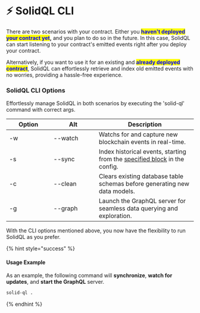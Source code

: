 # ⚡ SolidQL CLI

There are two scenarios with your contract. Either you <mark style="color:blue;">**haven't deployed your contract yet**</mark>**,** and you plan to do so in the future. In this case, SolidQL can start listening to your contract's emitted events right after you deploy your contract.

Alternatively, if you want to use it for an existing and <mark style="color:blue;">**already deployed contract**</mark>, SolidQL can effortlessly retrieve and index old emitted events with no worries, providing a hassle-free experience.

### SolidQL CLI Options

Effortlessly manage SolidQL in both scenarios by executing the 'solid-ql' command with correct args.

<table><thead><tr><th width="103">Option</th><th width="106">Alt</th><th>Description</th></tr></thead><tbody><tr><td>-w</td><td>--watch</td><td>Watchs for and capture new blockchain events in real-time.</td></tr><tr><td>-s</td><td>--sync</td><td>Index historical events, starting from the <a href="../configuration.md#contracts-config">specified block</a> in the config.</td></tr><tr><td>-c</td><td>--clean</td><td>Clears existing database table schemas before generating new data models.</td></tr><tr><td>-g</td><td>--graph</td><td>Launch the GraphQL server for seamless data querying and exploration.</td></tr></tbody></table>

With the CLI options mentioned above, you now have the flexibility to run SolidQL as you prefer.

{% hint style="success" %}
#### Usage Example

As an example, the following command will **synchronize**, **watch for updates**, and **start the GraphQL** server.

```bash
solid-ql . 
```
{% endhint %}

